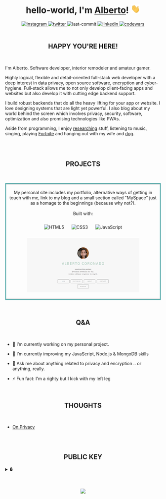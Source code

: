 <h1 align="center">hello-world, I'm <a href="https://xlbrto.com/">Alberto</a>! <img src="https://raw.githubusercontent.com/xlbrto/personalWebsite/master/assets/images/hello!.gif" width="30"></h1>
  
<!-- <br>
<br> -->
<div align="center">
<a href="https://instagram.com/xlbrto" target="_blank">
<img src=https://img.shields.io/badge/Instagram-E4405F?style=for-the-badge&logo=instagram&logoColor=white alt=instagram style="margin-bottom: 5px;" />
</a>
<a href="https://twitter.com/xlbrto" target="_blank">
<img src=https://img.shields.io/badge/twitter-%2300acee.svg?&style=for-the-badge&logo=twitter&logoColor=white alt=twitter style="margin-bottom: 5px;" />
</a>
<img src="https://img.shields.io/github/last-commit/xlbrto/codeWars?style=for-the-badge" alt=last-commit style="margin-bottom: 5px;"/>
</a>
<a href="https://www.linkedin.com/in/xlbrto/" target="_blank">
<img src=https://img.shields.io/badge/LinkedIn-0077B5?style=for-the-badge&logo=linkedin&logoColor=white alt=linkedin style="margin-bottom: 5px;" />
<!-- <a href="https://xlbrto.com/" target="_blank">
<img src=https://img.shields.io/badge/website-000000?style=for-the-badge&logo=About.me&logoColor=white alt=website style="margin-bottom: 5px;" /> -->
</a>
<a href="https://www.codewars.com/users/xlbrto" target="_blank">
<img src=https://img.shields.io/badge/Codewars-B1361E?style=for-the-badge&logo=Codewars&logoColor=white alt=codewars style="margin-bottom: 5px;" />
</a><br>
<!-- <br><img alt="GitHub Last Commit" src="https://img.shields.io/github/last-commit/xlbrto/codeWars?style=flat-square" height="17.5"/><br> -->
</div> 
<br>



<h2 align="center">HAPPY YOU'RE HERE!</h2>
<br>

I'm Alberto. Software developer, interior remodeler and amateur gamer. 

Highly logical, flexible and detail-oriented full-stack web developer with a deep interest in data privacy, open source software, encryption and cyber-hygiene. Full-stack allows me to not only develop client-facing apps and websites but also develop it with cutting edge backend support.  

I build robust backends that do all the heavy lifting for your app or website. I love designing systems that are light yet powerful. I also blog about my world behind the screen which involves privacy, security, software, optimization and also promising technologies like PWAs.

Aside from programming, I enjoy [researching](https://i.redd.it/2mq06n5nbdw61.jpg) stuff, listening to music, singing, playing [Fortnite](https://t.me/xlbrtogaming) and hanging out with my wife and [dog](https://xlbrto.com/assets/images/gallery02/8dd6cd93_original.jpg?v=5af09c1f).

<br>

<br>
<h2 align="center">PROJECTS</h2>
<br>
<table bordercolor="#66b2b2">
</td><td valign="top" width="100%">
<br>

  
<div align="center">
My personal site includes my portfolio, alternative ways of getting in touch with me, link to my blog and a small section called "MySpace" just as a homage to the beginnings (because why not?). <br>

<br>
Built with:<br>
<br>
<div>
<img style="margin: 10px" src="https://img.shields.io/badge/HTML5-E34F26?style=for-the-badge&logo=html5&logoColor=white" alt="HTML5" height="25" />
<img style="margin: 10px" src="https://img.shields.io/badge/CSS3-1572B6?style=for-the-badge&logo=css3&logoColor=white" alt="CSS3" height="25">
<img style="margin: 10px" src="https://img.shields.io/badge/JavaScript-F7DF1E?style=for-the-badge&logo=javascript&logoColor=black" alt="JavaScript" height="25">
</div>

<br>

<div align="center">
<a target="_blank" href="https://xlbrto.com/">
<img src="https://github.com/xlbrto/personalWebsite/blob/master/assets/images/personalWebsitegif.gif" align="center" style="width: 75%" />
</a>
</div>
<br>
</td></tr></table> 

<br/>  

<h2 align="center">Q&A</h2>  
<tr><td valign="top" width="50%">
<br>

- 🔭 I’m currently working on my personal project.  
  

- 🌱 I’m currently improving my JavaScript, Node.js & MongoDB skills
  

- 💬 Ask me about anything related to privacy and encryption .. or anything, really. 
  

- ⚡ Fun fact: I'm a righty but I kick with my left leg  


</td><td valign="top" width="50%">

</td></tr>  

<!-- <br/>  


<!-- <h2 align="center">TECHNOLOGIES</h2>  
<div align="center">
<!-- <br/>   -->
<!-- <div align="center"><img src="https://github-readme-stats.vercel.app/api/top-langs/?username=xlbrto&theme=blue-green" align="center" /></div>  -->
<br>  
  
<!-- <br/>
<img style="margin: 10px" src="https://img.shields.io/badge/Visual_Studio_Code-0078D4?style=for-the-badge&logo=visual%20studio%20code&logoColor=white" alt="VSCode" height="25" />
<img style="margin: 10px" src="https://img.shields.io/badge/HTML5-E34F26?style=for-the-badge&logo=html5&logoColor=white" alt="HTML5" height="25" />
<img style="margin: 10px" src="https://img.shields.io/badge/CSS3-1572B6?style=for-the-badge&logo=css3&logoColor=white" alt="CSS3" height="25" />   
<img style="margin: 10px" src="https://img.shields.io/badge/JavaScript-F7DF1E?style=for-the-badge&logo=javascript&logoColor=black" alt="JavaScript" height="25" />
<img style="margin: 10px" src="https://img.shields.io/badge/React-20232A?style=for-the-badge&logo=react&logoColor=61DAFB" alt="React" height="25" />
<img style="margin: 10px" src="https://img.shields.io/badge/MongoDB-4EA94B?style=for-the-badge&logo=mongodb&logoColor=white" alt="MongoDB" height="25" />   
<img style="margin: 10px" src="https://img.shields.io/badge/Node.js-43853D?style=for-the-badge&logo=node.js&logoColor=white" alt="Node.js" height="25" />
<img style="margin: 10px" src="https://img.shields.io/badge/GIT-E44C30?style=for-the-badge&logo=git&logoColor=white" alt="Git" height="25" />
</div>  
<br/>   -->


<h2 align="center">THOUGHTS</h2>
<br>

<!-- BLOG-POST-LIST:START -->
- [On Privacy](https://notes.xlbrto.com/32842/on-privacy)
<!-- BLOG-POST-LIST:END -->  

## 
<br>
<h2 align="center">PUBLIC KEY</h2>

<details>
<summary><b>🔒&nbsp;</b></summary>

<br/>

```
  
-----BEGIN PGP PUBLIC KEY BLOCK-----
Version: ProtonMail

xsBNBFxkpvMBCADTBkvDHFBBfJcLAsdpSs10oWEr8hsTGEilvJ39WQx40QeU
qC38tlSi4EEpxd3iitQsWvvosEMTL+uaNhg1CDpdNau4E2e8QVDXjRUuGZsp
sBUTP4RJqRWE3CxIJmvANHzy7XBPoFUFv+BQG7MA8061VODPxcxXq+1oMalX
UxmUUuEEyKexAtd2aBnCPVGW8dXiBFkqBWs2opPVJ7cJ53BjrCluxe7UMVo0
IKw6PH2FC5zXuAMo13pxlCMFmc1ycJGK+orz0e44ufWq7qowOP+6n0820qfe
iYXRiEg7AuGbnZglmZCn5kb7ZRhuSLV/JxmpYNjsbSv4A4Am+ULMtOOxABEB
AAHNLyJhbGJlcnRvY29yb25hZG9AcG0ubWUiIDxhbGJlcnRvY29yb25hZG9A
cG0ubWU+wsB1BBABCAAfBQJcZKbzBgsJBwgDAgQVCAoCAxYCAQIZAQIbAwIe
AQAKCRBUFQmX8H+7CgpIB/sFHWOw3/8mOuWAQqhq+a2sCFEQuRtCYfRzAp8q
mExKAF0gNY32pOltLwZXXE/oGaAS/GEgN0hRAQtt8OeUSLjDbMZbJqHbeEeN
evWv6e3mVllyaHXhFbdUGbkfjFfs/AmHYoElRgxq8xJTVqEYJiOuxP00c+BN
UIbqV9EtB5PcGetynlBNoG3MP+8mv19h0rOoWhU1ARHThXl6uARCp9M44nKA
jwT0FOvWQpCzCnC+7oYuTA9Qw4T1roA2P5WG3K2XGrPMf6wIXrcCJH3tY1EI
NDdbI/i3+voqqu8B7ocWKNgKBrqoP1pr8CzJntsVOXdoB7OD1phiuYMvhUEg
OWOAzsBNBFxkpvMBCAC3OiBcMIWeZR108slF5xvujCqdyDRTkGmC+okvmoKD
qKeVXoWhUvVb4Fg1qjyzRGHI/kJyxTUHnHfNOfuh8TZQTAgoRXaQcpI3a5SJ
cKIHC0Yilh/lZXWxrslqTVzuvECfs/xz1HYSUaXozMJQH3V5x270hGammyBq
whCv1gtkOvXWvift8YKrXELzMAiy8hX7eSKAy5EePrYpAhswXRovYNI7rZry
pDvJGJiyEdx9e9Ja9joSN0+tGQudhjflCnwomDyVFI0BgY0V8QPlL+Hn/qbx
kgVjtrWe4ey6fWExkMTiHc0D73b3j54gPQQJDxyoOXiR1JXCxFPn7w8fBn7b
ABEBAAHCwF8EGAEIAAkFAlxkpvMCGwwACgkQVBUJl/B/uwoiCwgAtDuq5as1
r+lRxkSHmDxg+TRThTa8g8UBb9xhQb+muK4WGEmW7g568yeTKdbzhTSTpmv1
Rt+0FJKd64bjtEYbA8KHmH55Bm/HA7ifepVsNBzCl8zQInOCWgkPzMJGibIr
xLJ3NI5uOSRIyWxgX7N5xsY/kMaV+Hu8qXd68Bf+dos0Vyr0gIK0vUm6acoO
o4IVQfrBeZVA1e1aM4QjtFd3si9d6w4kqhYAjYrLOdOHehjJ8bqXpBrHpbSl
5nlrcNBAFx+aIdSYYw0hCwbuJXt6QJL/vLfSu5kmSVCEqpk5Lutgpph89bni
Xzntwx5Kq4FN0RY/Dmw1SG2lTB3dFpnNHg==
=cmzG
-----END PGP PUBLIC KEY BLOCK-----

```
</details>


## 
<br>
<div align="center"><img src="https://spotify-recently-played-readme.vercel.app/api?user=_coronado" align="center" style="width: 300"/></div>  

<br/>
<!-- Did you really get to the bottom of the code? Shoutout to you. 
After I got a basic template together, it was pretty simple to customize it to my liking, hence all the commits.  -->
